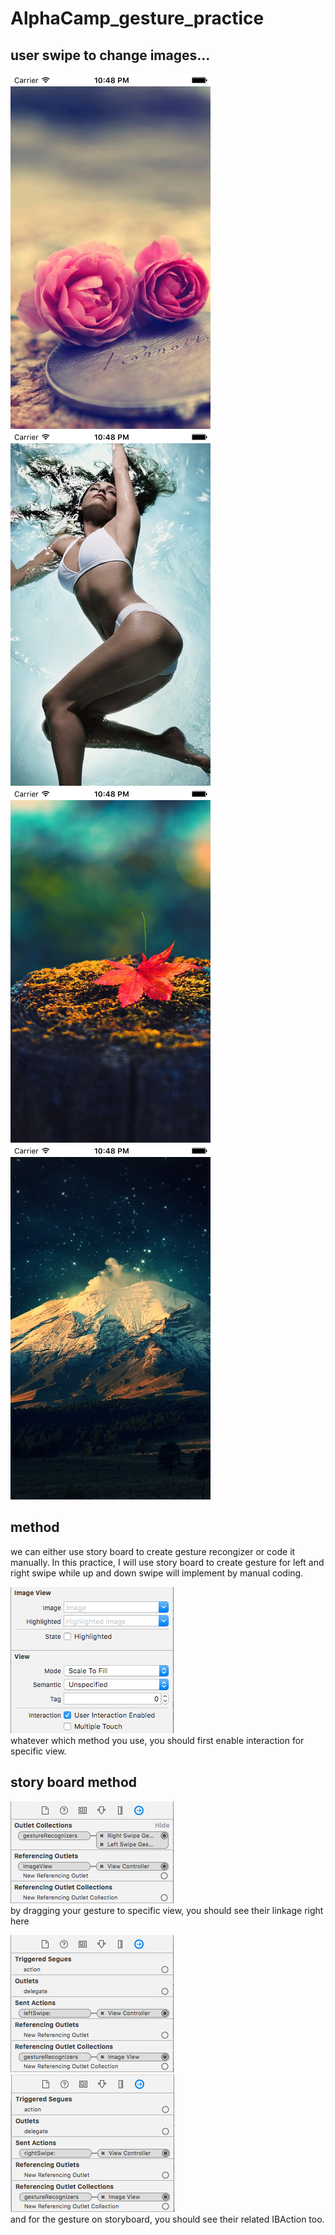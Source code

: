 # AlphaCamp_gesture_practice

## user swipe to change images...

![Alt text](screenshots/screenA.png?raw=true "screen A")
![Alt text](screenshots/screenB.png?raw=true "screen B")
![Alt text](screenshots/screenC.png?raw=true "screen C")
![Alt text](screenshots/screenD.png?raw=true "screen D")

## method
we can either use story board to create gesture recongizer or code it manually. In this practice, I will use story board to create gesture for left and right swipe while up and down swipe will implement by manual coding.  

![Alt text](screenshots/imageview_interaction.png?raw=true "view interaction enable")  
whatever which method you use, you should first enable interaction for specific view.

## story board method
![Alt text](screenshots/imageview_with2gesture.png?raw=true "imageview gesture linkage")  
by dragging your gesture to specific view, you should see their linkage right here  

![Alt text](screenshots/left_swipe_action.png?raw=true "left swipe gesture")
![Alt text](screenshots/right_swipe_action.png?raw=true "right swipe gestur")  
and for the gesture on storyboard, you should see their related IBAction too.

